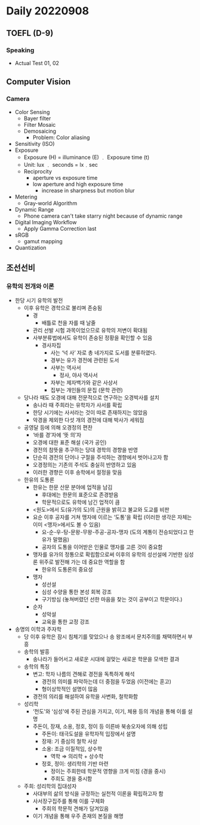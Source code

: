 Daily 20220908
===

## TOEFL (D-9)
### Speaking
- Actual Test 01, 02

## Computer Vision
### Camera
- Color Sensing
  - Bayer filter
  - Filter Mosaic
  - Demosaicing
    - Problem: Color aliasing
- Sensitivity (ISO)
- Exposure
  - Exposure (H) = illuminance (E) ﹒ Exposure time (t)
  - Unit: lux ﹒ seconds = lx﹒sec
  - Reciprocity
    - aperture vs exposure time
    - low aperture and high exposure time
      - increase in sharpness but motion blur
- Metering
  - Gray-world Algorithm
- Dynamic Range
  - Phone camera can't take starry night because of dynamic range
- Digital Imaging Workflow
  - Apply Gamma Correction last
- sRGB
  - gamut mapping
- Quantization
  
## 조선선비
### 유학의 전개와 이론
- 한당 시기 유학의 발전
  - 이후 유학은 경학으로 불리며 존숭됨
      - 경
          - 배틀로 천을 자를 때 날줄
      - 관리 선발 시험 과목이었으므로 유학의 저변이 확대됨
      - 사부분류법에서도 유학이 존숭된 정황을 확인할 수 있음
          - 경사자집
              - 사는 ‘넉 사’ 자로 총 네가지로 도서를 분류하였다.
              - 경부는 유가 경전에 관련된 도서
              - 사부는 역사서
                  - 정사, 야사 역사서
              - 자부는 제자백가와 같은 사상서
              - 집부는 개인들의 문집 (문학 관련)
  - 당나라 때도 오경에 대해 전문적으로 연구하는 오경박사를 설치
      - 송나라 때 주희라는 유학자가 사서를 확립
      - 한당 시기에는 사서라는 것이 따로 존재하지는 않았음
      - 악경을 제외한 다섯 개의 경전에 대해 박사가 세워짐
  - 공영달 등에 의해 오경정의 편찬
      - ‘바를 경’자에 ‘뜻 의’자
      - 오경에 대한 표준 해설 (국가 공인)
      - 경전의 참뜻을 추구하는 당대 경학의 경향을 반영
      - 단순히 경전의 단어나 구절을 주석하는 경향에서 벗어나고자 함
      - 오경정의는 기존의 주석도 충실히 반영하고 있음
      - 이러한 경향은 이후 송학에서 절정을 맞음
  - 한유의 도통론
      - 한유는 한문 산문 분야에 업적을 남김
          - 후대에는 한문의 표준으로 존경받음
          - 학문적으로도 유학에 남긴 업적이 큼
      - <원도>에서 도(유가의 도)의 근원을 밝히고 불교와 도교를 비판
      - 요순 이후 공자를 거쳐 맹자에 이르는 ‘도통'을 확립 (이러한 생각은 자체는 이미 <맹자>에서도 볼 수 있음)
          - 요-순-우-탕-문왕-무왕-주공-공자-맹자 (도의 계통이 전승되었다고 한유가 말했음)
          - 공자의 도통을 이어받은 인물로 맹자를 고른 것이 중요함
      - 맹자를 유가의 정통으로 확립함으로써 이후의 유학의 성선설에 기반한 심성론 위주로 발전해 가는 데 중요한 역할을 함
          - 한유의 도통론의 중요성
      - 맹자
          - 성선설
          - 심성 수양을 통한 본성 회복 강조
          - 구기방심 (놓쳐버렸던 선한 마음을 찾는 것이 공부이고 학문이다.)
      - 순자
          - 성악설
          - 교육을 통한 교정 강조
- 송명의 이학과 주자학
  - 당 이후 유학은 잠시 침체기를 맞았으나 송 왕조에서 문치주의를 채택하면서 부흥
  - 송학의 발흥
      - 송나라가 들어서고 새로운 시대에 걸맞는 새로운 학문을 모색한 결과
  - 송학의 특징
      - 변고: 학자 나름의 견해로 경전을 독특하게 해석
          - 경전의 의미를 파악하는데 더 중점을 두었음 (이전에는 훈고)
          - 형이상학적인 설명이 많음
      - 경전의 의리를 해설하여 유학을 사변화, 철학화함
  - 성리학
      - ‘천도'와 ‘심성'에 주된 관심을 가지고, 이기, 체용 등의 개념을 통해 이를 설명
      - 주돈이, 장재, 소옹, 정호, 정이 등 이른바 북송오자에 의해 성립
          - 주돈이: 태극도설을 유학자적 입장에서 설명
          - 장재: 기 중심의 철학 사상
          - 소옹: 조금 이질적임, 상수학
              - 역학 ⇒ 의리학 + 상수학
          - 정호, 정이: 생리학의 기반 마련
              - 정이는 주희한테 학문적 영향을 크게 미침 (경을 중시)
              - 주희도 경을 중시함
  - 주희: 성리학의 집대성자
      - 사대부의 삶의 방식을 규정하는 실천적 이론을 확립하고자 함
      - 사서장구집주를 통해 이를 구체화
          - 주희의 학문적 견해가 담겨있음
      - 이기 개념을 통해 우주 존재의 본질을 해명